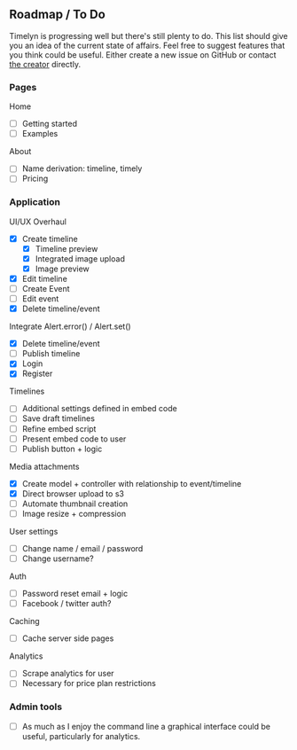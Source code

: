 ## Roadmap / To Do

Timelyn is progressing well but there's still plenty to do. This list should give you an idea of the current state of affairs. Feel free to suggest features that you think could be useful. Either create a new issue on GitHub or contact [the creator](https://studiole.uk/contact) directly.

### Pages

Home
- [ ] Getting started 
- [ ] Examples

About 
- [ ] Name derivation: timeline, timely
- [ ] Pricing

### Application

UI/UX Overhaul
- [x] Create timeline
  - [x] Timeline preview
  - [x] Integrated image upload
  - [x] Image preview
- [x] Edit timeline
- [ ] Create Event
- [ ] Edit event
- [x] Delete timeline/event

Integrate Alert.error() / Alert.set()
- [x] Delete timeline/event
- [ ] Publish timeline
- [x] Login
- [x] Register

Timelines
- [ ] Additional settings defined in embed code
- [ ] Save draft timelines
- [ ] Refine embed script
- [ ] Present embed code to user
- [ ] Publish button + logic

Media attachments 
- [x] Create model + controller with relationship to event/timeline
- [x] Direct browser upload to s3
- [ ] Automate thumbnail creation
- [ ] Image resize + compression

User settings
- [ ] Change name / email / password
- [ ] Change username?

Auth
- [ ] Password reset email + logic 
- [ ] Facebook / twitter auth?

Caching 
- [ ] Cache server side pages

Analytics
- [ ] Scrape analytics for user
- [ ] Necessary for price plan restrictions

### Admin tools

- [ ] As much as I enjoy the command line a graphical interface could be useful, particularly for analytics.
